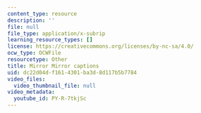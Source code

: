 ```yaml
---
content_type: resource
description: ''
file: null
file_type: application/x-subrip
learning_resource_types: []
license: https://creativecommons.org/licenses/by-nc-sa/4.0/
ocw_type: OCWFile
resourcetype: Other
title: Mirror Mirror captions
uid: dc22d04d-f161-4301-ba3d-8d117b5b7784
video_files:
  video_thumbnail_file: null
video_metadata:
  youtube_id: PY-R-7tkjSc
---
```

